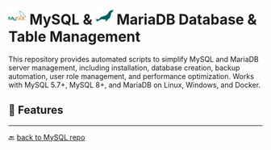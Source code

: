 # <img src="../../Assets/pics/icons8-mysql-48.svg" width="35"> MySQL & <img src="../../Assets/pics/icons8-mariadb-48.svg" width="35"> MariaDB Database & Table Management

This repository provides automated scripts to simplify MySQL and MariaDB server management, including installation, database creation, backup automation, user role management, and performance optimization. Works with MySQL 5.7+, MySQL 8+, and MariaDB on Linux, Windows, and Docker.

## 🚀 Features

---

🔙 [back to MySQL repo](../)
